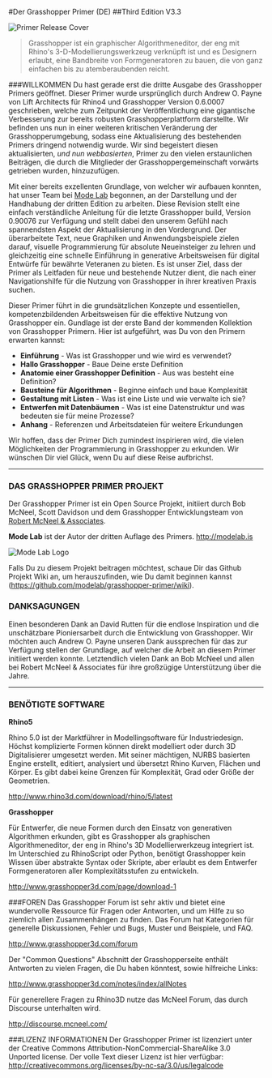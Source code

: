 ﻿#Der Grasshopper Primer (DE)
##Third Edition V3.3


![Primer Release Cover](0-about/images/GHP3_5Pages.png)

> Grasshopper ist ein graphischer Algorithmeneditor, der eng mit Rhino's 3-D-Modellierungswerkzeug verknüpft ist und es Designern erlaubt, eine Bandbreite von Formgeneratoren zu bauen, die von ganz einfachen bis zu atemberaubenden reicht.

###WILLKOMMEN
Du hast gerade erst die dritte Ausgabe des Grasshopper Primers geöffnet. Dieser Primer wurde ursprünglich durch Andrew O. Payne von Lift Architects für Rhino4 und Grasshopper Version 0.6.0007 geschrieben, welche zum Zeitpunkt der Veröffentlichung eine gigantische Verbesserung zur bereits robusten Grasshopperplattform darstellte. Wir befinden uns nun in einer weiteren kritischen Veränderung der Grasshopperumgebung, sodass eine Aktualisierung des bestehenden Primers dringend notwendig wurde. Wir sind begeistert diesen aktualisierten, *und nun webbasierten*, Primer zu den vielen erstaunlichen Beiträgen, die durch die Mitglieder der Grasshoppergemeinschaft vorwärts getrieben wurden, hinzuzufügen.

Mit einer bereits exzellenten Grundlage, von welcher wir aufbauen konnten, hat unser Team bei [Mode Lab](http://modelab.is) begonnen, an der Darstellung und der Handhabung der dritten Edition zu arbeiten. Diese Revision stellt eine einfach verständliche Anleitung für die letzte Grasshopper build, Version 0.90076 zur Verfügung und stellt dabei den unserem Gefühl nach spannendsten Aspekt der Aktualisierung in den Vordergrund. Der überarbeitete Text, neue Graphiken und Anwendungsbeispiele zielen darauf, visuelle Programmierung für absolute Neueinsteiger zu lehren und gleichzeitig eine schnelle Einführung in generative Arbeitsweisen für digital Entwürfe für bewährte Veteranen zu bieten. Es ist unser Ziel, dass der Primer als Leitfaden für neue und bestehende Nutzer dient, die nach einer Navigationshilfe für die Nutzung von Grasshopper in ihrer kreativen Praxis suchen.

Dieser Primer führt in die grundsätzlichen Konzepte und essentiellen, kompetenzbildenden Arbeitsweisen für die effektive Nutzung von Grasshopper ein. Gundlage ist der erste Band der kommenden Kollektion von Grasshopper Primern. Hier ist aufgeführt, was Du von den Primern erwarten kannst:
* **Einführung** - Was ist Grasshopper und wie wird es verwendet?
* **Hallo Grasshopper** - Baue Deine erste Definition
* **Anatomie einer Grasshopper Definition** - Aus was besteht eine Definition?
* **Bausteine für Algorithmen** - Beginne einfach und baue Komplexität
* **Gestaltung mit Listen** - Was ist eine Liste und wie verwalte ich sie?
* **Entwerfen mit Datenbäumen** - Was ist eine Datenstruktur und was bedeuten sie für meine Prozesse?
* **Anhang** - Referenzen und Arbeitsdateien für weitere Erkundungen

Wir hoffen, dass der Primer Dich zumindest inspirieren wird, die vielen Möglichkeiten der Programmierung in Grasshopper zu erkunden. Wir wünschen Dir viel Glück, wenn Du auf diese Reise aufbrichst.

---
### DAS GRASSHOPPER PRIMER PROJEKT

Der Grasshopper Primer ist ein Open Source Projekt, initiiert durch Bob McNeel, Scott Davidson und dem Grasshopper Entwicklungsteam von [Robert McNeel & Associates](http://www.en.na.mcneel.com/).

**Mode Lab** ist der Autor der dritten Auflage des Primers. http://modelab.is

![Mode Lab Logo](0-about/images/MODELAB_Logo.png)

Falls Du zu diesem Projekt beitragen möchtest, schaue Dir das Github Projekt Wiki an, um herauszufinden, wie Du damit beginnen kannst (https://github.com/modelab/grasshopper-primer/wiki).

### DANKSAGUNGEN
Einen besonderen Dank an David Rutten für die endlose Inspiration und die unschätzbare Pioniersarbeit durch die Entwicklung von Grasshopper. Wir möchten auch Andrew O. Payne unseren Dank aussprechen für das zur Verfügung stellen der Grundlage, auf welcher die Arbeit an diesem Primer initiiert werden konnte. Letztendlich vielen Dank an Bob McNeel und allen bei Robert McNeel & Associates für ihre großzügige Unterstützung über die Jahre.

---
### BENÖTIGTE SOFTWARE
**Rhino5**

Rhino 5.0 ist der Marktführer in Modellingsoftware für Industriedesign. Höchst komplizierte Formen können direkt modelliert oder durch 3D Digitalisierer umgesetzt werden. Mit seiner mächtigen, NURBS basierten Engine erstellt, editiert, analysiert und übersetzt Rhino Kurven, Flächen und Körper. Es gibt dabei keine Grenzen für Komplexität, Grad oder Größe der Geometrien.

http://www.rhino3d.com/download/rhino/5/latest

**Grasshopper**

Für Entwerfer, die neue Formen durch den Einsatz von generativen Algorithmen erkunden, gibt es Grasshopper als graphischen Algorithmeneditor, der eng in Rhino's 3D Modellierwerkzeug integriert ist. Im Unterschied zu RhinoScript oder Python, benötigt Grasshopper kein Wissen über abstrakte Syntax oder Skripte, aber erlaubt es dem Entwerfer Formgeneratoren aller Komplexitätsstufen zu entwickeln.

http://www.grasshopper3d.com/page/download-1

###FOREN
Das Grasshopper Forum ist sehr aktiv und bietet eine wundervolle Ressource für Fragen oder Antworten, und um Hilfe zu so ziemlich allen Zusammenhängen zu finden. Das Forum hat Kategorien für generelle Diskussionen, Fehler und Bugs, Muster und Beispiele, und FAQ.

http://www.grasshopper3d.com/forum

Der "Common Questions" Abschnitt der Grasshopperseite enthält Antworten zu vielen Fragen, die Du haben könntest, sowie hilfreiche Links:

http://www.grasshopper3d.com/notes/index/allNotes

Für generellere Fragen zu Rhino3D nutze das McNeel Forum, das durch Discourse unterhalten wird.

http://discourse.mcneel.com/

###LIZENZ INFORMATIONEN
Der Grasshopper Primer ist lizenziert unter der Creative Commons Attribution-NonCommercial-ShareAlike 3.0 Unported license. Der volle Text dieser Lizenz ist hier verfügbar: http://creativecommons.org/licenses/by-nc-sa/3.0/us/legalcode
